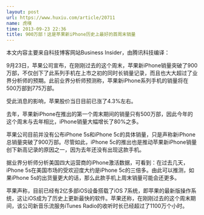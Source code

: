 ```yaml
---
layout: post
url: https://www.huxiu.com/article/20711
name: 虎嗅
time: 2013-09-23 22:36
title: 900万部！这是苹果新iPhone历史上最好的首周末销量
---
```

本文内容主要来自科技博客网站Business Insider，由腾讯科技编译：

9月23日，苹果公司宣布，在刚刚过去的这个周末，苹果新iPhone销量突破了900万部，不仅创下了此系列手机在上市之初的同时长销量记录，而且也大大超过了业界分析师的预期。此前业界分析师预测称，苹果新iPhone系列手机的销量将在500万部到775万部。

受此消息的影响，苹果股价当日目前已涨了4.3%左右。

去年，苹果新iPhone在推出的第一个周末期间的销量只有500万部，因此今年的这个周末与去年相比，iPhone销量大幅增长了80%之多。

苹果公司目前并没有公布iPhone 5s和iPhone 5c的具体销量，只是声称新iPhone总销量突破了900万部。尽管如此，iPhone 5c的推出也是推动苹果新iPhone销量创下新高记录的原因之一，因为去年还没有出现这款手机。

据业界分析师分析美国四大运营商的iPhone激活数据，可看到：在过去几天，iPhone 5s在美国市场的受欢迎度大约是iPhone 5c的三倍多。由此可以推测，如果iPhone 5s的出货量更大的话，那么此款手机上周末销量可能会还更多。

苹果声称，目前已经有2亿多部iOS设备搭载了iOS 7系统，即苹果的最新版操作系统，这让iOS成为了历史上更新最快的软件。苹果还称，在刚刚过去的这个周末期间，该公司新音乐流服务iTunes Radio的收听时长已经超过了1100万个小时。

